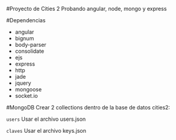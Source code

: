 #Proyecto de Cities 2
Probando angular, node, mongo y express

#Dependencias
- angular
- bignum
- body-parser
- consolidate
- ejs
- express
- http
- jade
- jquery
- mongoose
- socket.io

#MongoDB
Crear 2 collections dentro de la base de datos cities2:

`users`
Usar el archivo users.json

`claves`
Usar el archivo keys.json